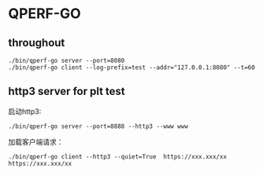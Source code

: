 # QPERF-GO


## throughout

```
./bin/qperf-go server --port=8080 
./bin/qperf-go client --log-prefix=test --addr="127.0.0.1:8080" --t=60 
```

## http3 server for plt test
启动http3:
```
./bin/qperf-go server --port=8888 --http3 --www www 
```

加载客户端请求：
```
./bin/qperf-go client --http3 --quiet=True  https://xxx.xxx/xx https://xxx.xxx/xx
```
